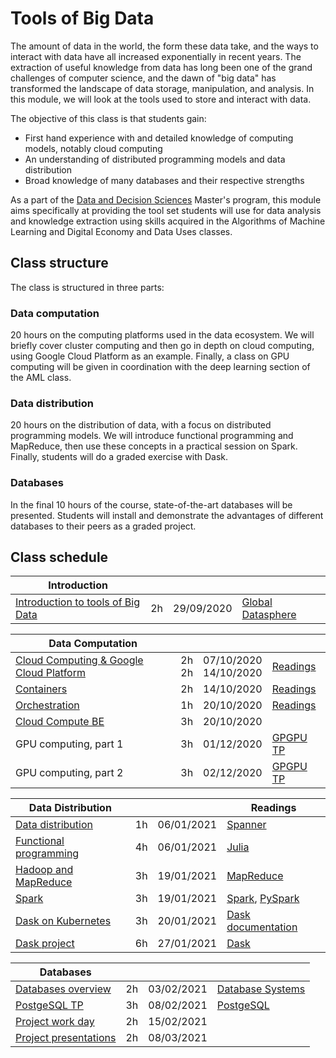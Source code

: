 # Tools of Big Data

The amount of data in the world, the form these data take, and the ways to
interact with data have all increased exponentially in recent years. The
extraction of useful knowledge from data has long been one of the grand
challenges of computer science, and the dawn of "big data" has transformed the
landscape of data storage, manipulation, and analysis. In this module, we will
look at the tools used to store and interact with data.

The objective of this class is that students gain:

+ First hand experience with and detailed knowledge of computing models, notably cloud computing
+ An understanding of distributed programming models and data distribution
+ Broad knowledge of many databases and their respective strengths

As a part of the [Data and Decision Sciences](https://supaerodatascience.github.io/)
Master's program, this module aims specifically at providing the tool set
students will use for data analysis and knowledge extraction using skills
acquired in the Algorithms of Machine Learning and Digital Economy and Data Uses
classes.

## Class structure

The class is structured in three parts:

### Data computation

  20 hours on the computing platforms used in the data ecosystem. We will
  briefly cover cluster computing and then go in depth on cloud computing, using
  Google Cloud Platform as an example. Finally, a class on GPU computing will be
  given in coordination with the deep learning section of the AML class.

### Data distribution

  20 hours on the distribution of data, with a focus on distributed programming
  models. We will introduce functional programming and MapReduce, then use these
  concepts in a practical session on Spark. Finally, students will do a graded
  exercise with Dask.

### Databases

  In the final 10 hours of the course, state-of-the-art databases will be
  presented. Students will install and demonstrate the advantages of different
  databases to their peers as a graded project.

## Class schedule

Introduction | | | |
--- | --- | --- | ---
[Introduction to tools of Big Data](1_introduction) | 2h | 29/09/2020 | [Global Datasphere](https://github.com/SupaeroDataScience/OBD/tree/master/readings/idc_data.pdf)

Data Computation | | | |
--- | --- | --- | ---
[Cloud Computing & Google Cloud Platform](1_1_overview.md) | 2h <br />2h | 07/10/2020 <br /> 14/10/2020| [Readings](1_7_readings.md#about-cloud-computing)
[Containers](1_3_containers.md) | 2h| 14/10/2020| [Readings](1_7_readings.md#about-orchestration)
[Orchestration](1_4_orchestration.md) | 1h | 20/10/2020 | [Readings](1_7_readings.md#about-containers) |
[Cloud Compute BE](1_4_be.md) | 3h | 20/10/2020 | 
GPU computing, part 1 | 3h | 01/12/2020 | [GPGPU TP](https://lms.isae.fr/course/view.php?id=1226&section=2) |
GPU computing, part 2 | 3h | 02/12/2020 | [GPGPU TP](https://lms.isae.fr/course/view.php?id=1226&section=2) |


| Data Distribution | | | Readings |
| --- | --- | --- | --- |
| [Data distribution](2_1_overview.md) | 1h | 06/01/2021 | [Spanner](https://github.com/SupaeroDataScience/OBD/tree/master/readings/spanner.pdf) |
| [Functional programming](2_2_functional.md) | 4h | 06/01/2021 | [Julia](https://github.com/SupaeroDataScience/OBD/tree/master/readings/julia.pdf) |
| [Hadoop and MapReduce](2_3_mapreduce.md) | 3h | 19/01/2021 | [MapReduce](https://github.com/SupaeroDataScience/OBD/tree/master/readings/mapreduce.pdf) |
| [Spark](2_4_spark.md) | 3h | 19/01/2021 | [Spark](https://github.com/SupaeroDataScience/OBD/tree/master/readings/spark.pdf), [PySpark](https://spark.apache.org/docs/latest/api/python/pyspark.html) |
| [Dask on Kubernetes](2_5_dask.md)| 3h | 20/01/2021 | [Dask documentation](https://docs.dask.org/en/latest/setup/kubernetes.html) |
| [Dask project](2_6_project.md) | 6h | 27/01/2021 | [Dask](https://github.com/SupaeroDataScience/OBD/tree/master/readings/dask.pdf) |

Databases | | | |
--- | --- | --- | ---
[Databases overview](3_1_databases.md) | 2h | 03/02/2021 | [Database Systems](https://github.com/SupaeroDataScience/OBD/tree/master/readings/fntdb07-architecture.pdf)
[PostgeSQL TP](3_2_postgres.md) | 3h | 08/02/2021 | [PostgeSQL](https://www.postgresql.org/docs/manuals/)
[Project work day](3_3_project.md) | 2h | 15/02/2021 |
[Project presentations](3_3_project.md) | 2h | 08/03/2021 |
